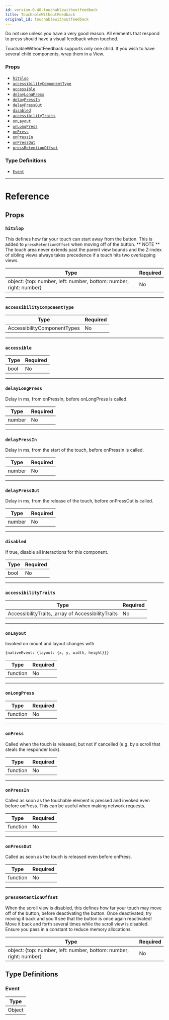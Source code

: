 ```yaml
---
id: version-0.48-touchablewithoutfeedback
title: TouchableWithoutFeedback
original_id: touchablewithoutfeedback
---
```

Do not use unless you have a very good reason. All elements that
respond to press should have a visual feedback when touched.

TouchableWithoutFeedback supports only one child.
If you wish to have several child components, wrap them in a View.

### Props

- [`hitSlop`](touchablewithoutfeedback.md#hitslop)
- [`accessibilityComponentType`](touchablewithoutfeedback.md#accessibilitycomponenttype)
- [`accessible`](touchablewithoutfeedback.md#accessible)
- [`delayLongPress`](touchablewithoutfeedback.md#delaylongpress)
- [`delayPressIn`](touchablewithoutfeedback.md#delaypressin)
- [`delayPressOut`](touchablewithoutfeedback.md#delaypressout)
- [`disabled`](touchablewithoutfeedback.md#disabled)
- [`accessibilityTraits`](touchablewithoutfeedback.md#accessibilitytraits)
- [`onLayout`](touchablewithoutfeedback.md#onlayout)
- [`onLongPress`](touchablewithoutfeedback.md#onlongpress)
- [`onPress`](touchablewithoutfeedback.md#onpress)
- [`onPressIn`](touchablewithoutfeedback.md#onpressin)
- [`onPressOut`](touchablewithoutfeedback.md#onpressout)
- [`pressRetentionOffset`](touchablewithoutfeedback.md#pressretentionoffset)




### Type Definitions

- [`Event`](touchablewithoutfeedback.md#event)




---

# Reference

## Props

### `hitSlop`

This defines how far your touch can start away from the button. This is
added to `pressRetentionOffset` when moving off of the button.
** NOTE **
The touch area never extends past the parent view bounds and the Z-index
of sibling views always takes precedence if a touch hits two overlapping
views.

| Type | Required |
| - | - |
| object: {top: number, left: number, bottom: number, right: number} | No |




---

### `accessibilityComponentType`



| Type | Required |
| - | - |
| AccessibilityComponentTypes | No |




---

### `accessible`



| Type | Required |
| - | - |
| bool | No |




---

### `delayLongPress`

Delay in ms, from onPressIn, before onLongPress is called.

| Type | Required |
| - | - |
| number | No |




---

### `delayPressIn`

Delay in ms, from the start of the touch, before onPressIn is called.

| Type | Required |
| - | - |
| number | No |




---

### `delayPressOut`

Delay in ms, from the release of the touch, before onPressOut is called.

| Type | Required |
| - | - |
| number | No |




---

### `disabled`

If true, disable all interactions for this component.

| Type | Required |
| - | - |
| bool | No |




---

### `accessibilityTraits`



| Type | Required |
| - | - |
| AccessibilityTraits, ,array of AccessibilityTraits | No |




---

### `onLayout`

Invoked on mount and layout changes with

  `{nativeEvent: {layout: {x, y, width, height}}}`

| Type | Required |
| - | - |
| function | No |




---

### `onLongPress`



| Type | Required |
| - | - |
| function | No |




---

### `onPress`

Called when the touch is released, but not if cancelled (e.g. by a scroll
that steals the responder lock).

| Type | Required |
| - | - |
| function | No |




---

### `onPressIn`

Called as soon as the touchable element is pressed and invoked even before onPress.
This can be useful when making network requests.

| Type | Required |
| - | - |
| function | No |




---

### `onPressOut`

Called as soon as the touch is released even before onPress.

| Type | Required |
| - | - |
| function | No |




---

### `pressRetentionOffset`

When the scroll view is disabled, this defines how far your touch may
move off of the button, before deactivating the button. Once deactivated,
try moving it back and you'll see that the button is once again
reactivated! Move it back and forth several times while the scroll view
is disabled. Ensure you pass in a constant to reduce memory allocations.

| Type | Required |
| - | - |
| object: {top: number, left: number, bottom: number, right: number} | No |






## Type Definitions

### Event

| Type |
| - |
| Object |




